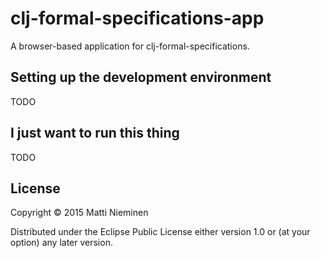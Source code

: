 # clj-formal-specifications-app

A browser-based application for clj-formal-specifications.

## Setting up the development environment

TODO

## I just want to run this thing

TODO

## License

Copyright © 2015 Matti Nieminen

Distributed under the Eclipse Public License either version 1.0 or (at
your option) any later version.
